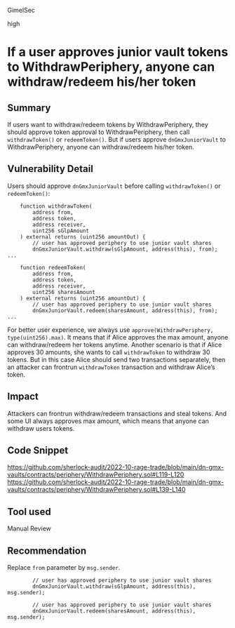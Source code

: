 GimelSec

high

# If a user approves junior vault tokens to WithdrawPeriphery, anyone can withdraw/redeem his/her token

## Summary

If users want to withdraw/redeem tokens by WithdrawPeriphery, they should approve token approval to WithdrawPeriphery, then call `withdrawToken()` or `redeemToken()`.
But if users approve `dnGmxJuniorVault` to WithdrawPeriphery, anyone can withdraw/redeem his/her token.

## Vulnerability Detail

Users should approve `dnGmxJuniorVault` before calling `withdrawToken()` or `redeemToken()`:

```solidity
    function withdrawToken(
        address from,
        address token,
        address receiver,
        uint256 sGlpAmount
    ) external returns (uint256 amountOut) {
        // user has approved periphery to use junior vault shares
        dnGmxJuniorVault.withdraw(sGlpAmount, address(this), from);
...

    function redeemToken(
        address from,
        address token,
        address receiver,
        uint256 sharesAmount
    ) external returns (uint256 amountOut) {
        // user has approved periphery to use junior vault shares
        dnGmxJuniorVault.redeem(sharesAmount, address(this), from);
...
```

For better user experience, we always use `approve(WithdrawPeriphery, type(uint256).max)`. It means that if Alice approves the max amount, anyone can withdraw/redeem her tokens anytime.
Another scenario is that if Alice approves 30 amounts, she wants to call `withdrawToken` to withdraw 30 tokens. But in this case Alice should send two transactions separately, then an attacker can frontrun `withdrawToken` transaction and withdraw Alice’s token.

## Impact

Attackers can frontrun withdraw/redeem transactions and steal tokens. And some UI always approves max amount, which means that anyone can withdraw users tokens.

## Code Snippet

https://github.com/sherlock-audit/2022-10-rage-trade/blob/main/dn-gmx-vaults/contracts/periphery/WithdrawPeriphery.sol#L119-L120
https://github.com/sherlock-audit/2022-10-rage-trade/blob/main/dn-gmx-vaults/contracts/periphery/WithdrawPeriphery.sol#L139-L140

## Tool used

Manual Review

## Recommendation

Replace `from` parameter by `msg.sender`.

```solidity
        // user has approved periphery to use junior vault shares
        dnGmxJuniorVault.withdraw(sGlpAmount, address(this), msg.sender);

        // user has approved periphery to use junior vault shares
        dnGmxJuniorVault.redeem(sharesAmount, address(this), msg.sender);
```
